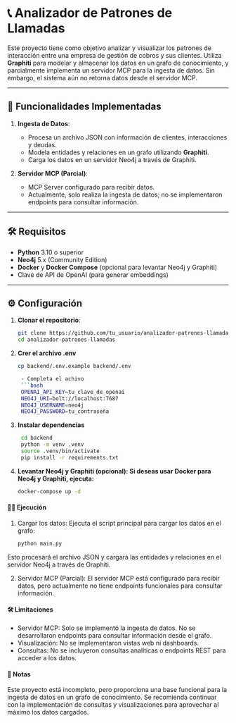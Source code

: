 # 📞 Analizador de Patrones de Llamadas

Este proyecto tiene como objetivo analizar y visualizar los patrones de interacción entre una empresa de gestión de cobros y sus clientes. Utiliza **Graphiti** para modelar y almacenar los datos en un grafo de conocimiento, y parcialmente implementa un servidor MCP para la ingesta de datos. Sin embargo, el sistema aún no retorna datos desde el servidor MCP.

---

## 🚀 Funcionalidades Implementadas

1. **Ingesta de Datos**:
   - Procesa un archivo JSON con información de clientes, interacciones y deudas.
   - Modela entidades y relaciones en un grafo utilizando **Graphiti**.
   - Carga los datos en un servidor Neo4j a través de Graphiti.

2. **Servidor MCP (Parcial)**:
   - MCP Server configurado para recibir datos.
   - Actualmente, solo realiza la ingesta de datos; no se implementaron endpoints para consultar información.

---

## 🛠️ Requisitos

- **Python** 3.10 o superior
- **Neo4j** 5.x (Community Edition)
- **Docker** y **Docker Compose** (opcional para levantar Neo4j y Graphiti)
- Clave de API de OpenAI (para generar embeddings)

---

## ⚙️ Configuración

1. **Clonar el repositorio**:
   ```bash
   git clone https://github.com/tu_usuario/analizador-patrones-llamadas.git
   cd analizador-patrones-llamadas

2. **Crer el archivo .env**
   ```bash
   cp backend/.env.example backend/.env

    - Completa el achivo 
    ```bash
    OPENAI_API_KEY=tu_clave_de_openai
    NEO4J_URI=bolt://localhost:7687
    NEO4J_USERNAME=neo4j
    NEO4J_PASSWORD=tu_contraseña

3. **Instalar dependencias**
   
   ```bash
    cd backend
    python -m venv .venv
    source .venv/bin/activate
    pip install -r requirements.txt

4. **Levantar Neo4j y Graphiti (opcional): Si deseas usar Docker para Neo4j y Graphiti, ejecuta:**
   ```bash
   docker-compose up -d

#### 🏃‍♂️ Ejecución
1. Cargar los datos: Ejecuta el script principal para cargar los datos en el grafo:
    ```bash
    python main.py

Esto procesará el archivo JSON y cargará las entidades y relaciones en el servidor Neo4j a través de Graphiti.

2. Servidor MCP (Parcial): El servidor MCP está configurado para recibir datos, pero actualmente no tiene endpoints funcionales para consultar información.

#### 🛠️ Limitaciones
- Servidor MCP: Solo se implementó la ingesta de datos. No se desarrollaron endpoints para consultar información desde el grafo.
- Visualización: No se implementaron vistas web ni dashboards.
- Consultas: No se incluyeron consultas analíticas o endpoints REST para acceder a los datos.

#### 📝 Notas
Este proyecto está incompleto, pero proporciona una base funcional para la ingesta de datos en un grafo de conocimiento. Se recomienda continuar con la implementación de consultas y visualizaciones para aprovechar al máximo los datos cargados.